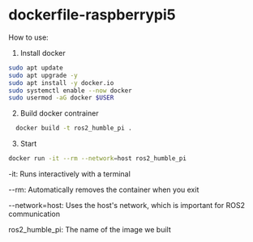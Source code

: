 # dockerfile-raspberrypi5

How to use:

1. Install docker
```bash
sudo apt update
sudo apt upgrade -y
sudo apt install -y docker.io
sudo systemctl enable --now docker
sudo usermod -aG docker $USER
   ```
2. Build docker contrainer
```bash
  docker build -t ros2_humble_pi .
   ```
3. Start
```bash
docker run -it --rm --network=host ros2_humble_pi
   ```

-it: Runs interactively with a terminal

--rm: Automatically removes the container when you exit

--network=host: Uses the host's network, which is important for ROS2 communication

ros2_humble_pi: The name of the image we built
